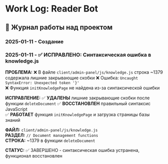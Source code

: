 # Work Log: Reader Bot

## 📅 Журнал работы над проектом

### 2025-01-11 - Создание

### 2025-01-11 - ✅ ИСПРАВЛЕНО: Синтаксическая ошибка в knowledge.js

**ПРОБЛЕМА:**
❌ В файле `client/admin-panel/js/knowledge.js` строка ~1379 содержала лишние закрывающие скобки
❌ Ошибка: `Uncaught SyntaxError: Unexpected token '}'`  
❌ Функция `initKnowledgePage` не найдена из-за синтаксической ошибки

**ИСПРАВЛЕНИЕ:**
✅ **УДАЛЕНЫ** лишние закрывающие скобки после функции `deleteDocument`
✅ **ВОССТАНОВЛЕН** правильный синтаксис JavaScript  
✅ **РАБОТАЕТ** функция `initKnowledgePage` и загрузка страницы базы знаний

**ФАЙЛ:** `client/admin-panel/js/knowledge.js`  
**РАЗДЕЛ:** `// Document management functions`  
**СТРОКА:** ~1379 в функции `deleteDocument`

**СТАТУС:** ✅ ЗАВЕРШЕНО - синтаксическая ошибка устранена, функционал восстановлен
